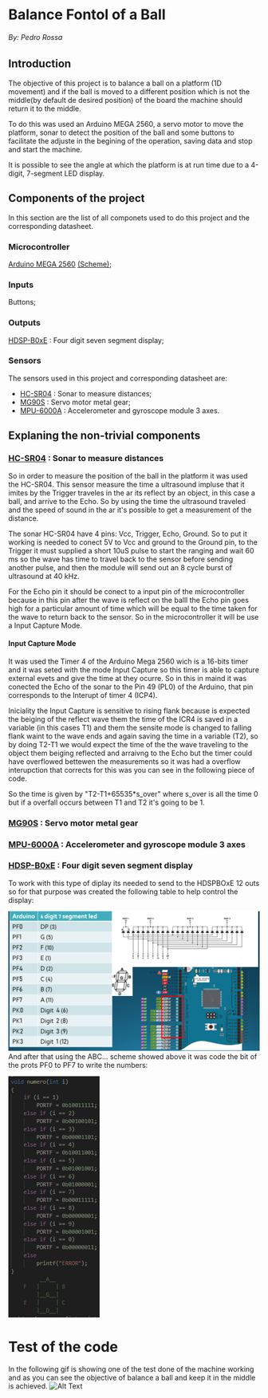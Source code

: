 # Balance Fontol of a Ball

###### By: Pedro Rossa

## Introduction

The objective of this project is to balance a ball on a platform (1D movement) and if the ball is moved to a different position which is not the middle(by default de desired position) of the board the machine should return it to the middle.

To do this was used an Arduino MEGA 2560, a servo motor to move the platform, sonar to detect the position of the ball and some buttons to facilitate the adjuste in the begining of the operation, saving data and stop and start the machine.

It is possible to see the angle at which the platform is at run time due to a 4-digit, 7-segment LED display.

## Components of the project
In this section are the list of all componets used to do this project and the corresponding datasheet.
### Microcontroller
[Arduino MEGA 2560](https://ww1.microchip.com/downloads/en/devicedoc/atmel-2549-8-bit-avr-microcontroller-atmega640-1280-1281-2560-2561_datasheet.pdf) [(Scheme)](https://github.com/meft-sad/Balance_Control_of_a_Ball/blob/master/Manuals/Arduino_mega.png);
### Inputs 
Buttons;
### Outputs
[HDSP-B0xE](http://www.farnell.com/datasheets/2095876.pdf) :  Four digit seven segment display;


### Sensors
The sensors used in this project and corresponding datasheet are:
* [HC-SR04](https://cdn.sparkfun.com/datasheets/Sensors/Proximity/HCSR04.pdf) : Sonar to measure distances;
* [MG90S](https://www.electronicoscaldas.com/datasheet/MG90S_Tower-Pro.pdf) : Servo motor metal gear;
* [MPU-6000A](https://cdn.sparkfun.com/datasheets/Sensors/Accelerometers/RM-MPU-6000A.pdf) : Accelerometer and gyroscope module 3 axes.

## Explaning the non-trivial components

### [HC-SR04](https://cdn.sparkfun.com/datasheets/Sensors/Proximity/HCSR04.pdf) : Sonar to measure distances

So in order to measure the position of the ball in the platform it was used the HC-SR04. This sensor measure the time a ultrasound impluse that it imites by the Trigger traveles in the ar its reflect by an object, in this case a ball, and arrive to the Echo. So by using the time the ultrasound traveled and the speed of sound in the ar it's possible to get a measurement of the distance.

The sonar HC-SR04 have 4 pins: Vcc, Trigger, Echo, Ground. So to put it working is needed to conect 5V to Vcc and ground to the Ground pin, to the Trigger it must supplied a short 10uS pulse to start the ranging and wait 60 ms so the wave has time to travel back to the sensor before sending another pulse, and then the module will send out an 8 cycle burst of ultrasound at 40 kHz. 

For the Echo pin it should be conect to a input pin of the microcontroller because in this pin after the wave is reflect on the balll the Echo pin goes high for a particular amount of time which will be equal to the time taken for the wave to return back to the sensor. So in the microcontroller it will be use a Input Capture Mode.

#### Input Capture Mode

It was used the Timer 4 of the Arduino Mega 2560 wich is a 16-bits timer and it was seted with the mode Input Capture so this timer is able to capture external evets and give the time at they ocurre. So in this in maind it was conected the Echo of the sonar to the Pin 49 (PL0) of the Arduino, that pin corresponds to the Interupt of timer 4 (ICP4).

Iniciality the Input Capture is sensitive to rising flank because is  expected the beiging of the reflect wave them the time of the ICR4 is saved in a variable (in this cases T1) and them the sensite mode is changed to falling flank waint to the wave ends and again saving the time in a variable (T2), so by doing T2-T1 we would expect the time of the the wave traveling to the object them beiging reflected and arraivng to the Echo but the timer could have overflowed bettewen the measurements so it was had a overflow interupction that corrects for this was you can see in the following piece of code.

So the time is given by "T2-T1+65535*s_over" where s_over is all the time 0 but if a overfall occurs between T1 and T2 it's going to be 1.

### [MG90S](https://www.electronicoscaldas.com/datasheet/MG90S_Tower-Pro.pdf) : Servo motor metal gear

### [MPU-6000A](https://cdn.sparkfun.com/datasheets/Sensors/Accelerometers/MPU-6050.pdf) : Accelerometer and gyroscope module 3 axes

### [HDSP-B0xE](http://www.farnell.com/datasheets/2095876.pdf) :  Four digit seven segment display

To work with this type of diplay its needed to send to the HDSPBOxE 12 outs so for that purpose was created the following table to help control the display:

![tabella](Tables_Imag/7_S_D.png)
And after that using the ABC... scheme showed above it was code the bit of the prots PF0 to PF7 to write the numbers:

![tabella](Tables_Imag/Code_numb.png)

# Test of the code 
In the following gif is showing one of the test done of the machine working and as you can see the objective of balance a ball and keep it in the middle is achieved.
![Alt Text](/Tables_Imag/test.gif)